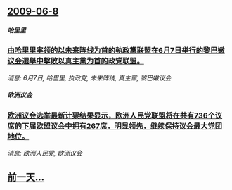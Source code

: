 ## [2009-06-8](/news/2009/06/8/index.md)

##### 哈里里
### [ 由哈里里率领的以未来阵线为首的執政黨联盟在6月7日举行的黎巴嫩议会選舉中擊敗以真主黨为首的政党联盟。](/news/2009/06/8/由哈里里率领的以未来阵线为首的執政黨联盟在6月7日举行的黎巴嫩议会選舉中擊敗以真主黨为首的政党联盟.md)
_消息: 6月7日, 哈里里, 执政党, 未来阵线, 真主黨, 黎巴嫩议会_

##### 欧洲议会
### [ 欧洲议会选举最新计票结果显示，欧洲人民党联盟将在共有736个议席的下届欧盟议会中拥有267席，明显领先，继续保持议会最大党团地位。](/news/2009/06/8/欧洲议会选举最新计票结果显示-欧洲人民党联盟将在共有736个议席的下届欧盟议会中拥有267席-明显领先-继续保持议会最.md)
_消息: 欧洲人民党, 欧洲议会_

## [前一天...](/news/2009/06/7/index.md)

